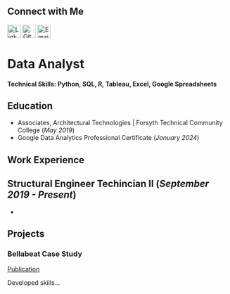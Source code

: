 ## Connect with Me

[<img src="https://img.icons8.com/color/48/000000/linkedin.png" alt="LinkedIn" width="30" height="30"/>](https://www.linkedin.com/in/nicholas-voris/)
[<img src="https://img.icons8.com/ios/50/000000/github.png" alt="GitHub" width="30" height="30"/>](https://github.com/NicholasVoris/)
[<img src="https://img.icons8.com/color/48/000000/gmail.png" alt="Email" width="30" height="30"/>](mailto:your.nicholasgvoris@gmail.com)

# Data Analyst

#### Technical Skills: Python, SQL, R, Tableau, Excel, Google Spreadsheets

## Education
- Associates, Architectural Technologies | Forsyth Technical Community College (_May 2019_)								       		
- Google Data Analytics Professional Certificate (_January 2024_)	 			        		

## Work Experience
**Structural Engineer Techincian II (_September 2019 - Present_)**
- 
- 

## Projects
### Bellabeat Case Study
[Publication](https://www.kaggle.com/code/nickvoris/bellabeat-case-study/notebook)

Developed skills...
